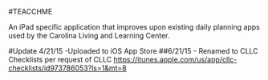#TEACCHME 

An iPad specific application that improves upon existing daily planning apps used by the Carolina Living and Learning Center.

#Update 4/21/15 -Uploaded to iOS App Store 
##6/21/15 - Renamed to CLLC Checklists per request of CLLC
https://itunes.apple.com/us/app/cllc-checklists/id973786053?ls=1&mt=8
